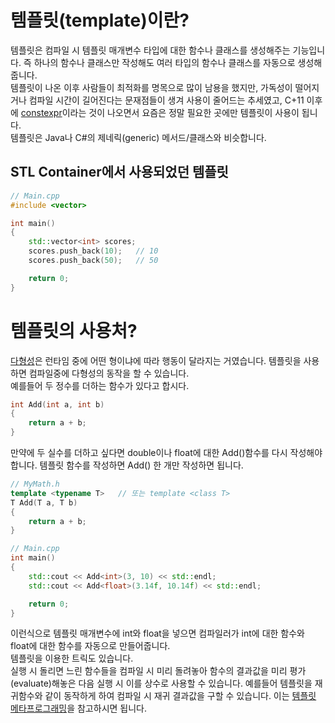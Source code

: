 # 템플릿(template)이란?

템플릿은 컴파일 시 템플릿 매개변수 타입에 대한 함수나 클래스를 생성해주는 기능입니다.
즉 하나의 함수나 클래스만 작성해도 여러 타입의 함수나 클래스를 자동으로 생성해줍니다.  
템플릿이 나온 이후 사람들이 최적화를 명목으로 많이 남용을 했지만,
가독성이 떨어지거나 컴파일 시간이 길어진다는 문재점들이 생겨 사용이 줄어드는 추세였고,
C+11 이후에 [constexpr]()이라는 것이 나오면서 요즘은 정말 필요한 곳에만 템플릿이 사용이 됩니다.  
템플릿은 Java나 C#의 제네릭(generic) 메서드/클래스와 비슷합니다.

## STL Container에서 사용되었던 템플릿

```c++
// Main.cpp
#include <vector>

int main()
{
    std::vector<int> scores;
    scores.push_back(10);   // 10
    scores.push_back(50);   // 50

    return 0;
}
```

# 템플릿의 사용처?

[다형성]()은 런타임 중에 어떤 형이냐에 따라 행동이 달라지는 거였습니다.
템플릿을 사용하면 컴파일중에 다형성의 동작을 할 수 있습니다.  
예를들어 두 정수를 더하는 함수가 있다고 합시다.

```c++
int Add(int a, int b)
{
    return a + b;
}
```

만약에 두 실수를 더하고 싶다면 double이나 float에 대한 Add()함수를 다시 작성해야 합니다.
템플릿 함수를 작성하면 Add() 한 개만 작성하면 됩니다.

```c++
// MyMath.h
template <typename T>   // 또는 template <class T>
T Add(T a, T b)
{
    return a + b;
}

// Main.cpp
int main()
{
    std::cout << Add<int>(3, 10) << std::endl;
    std::cout << Add<float>(3.14f, 10.14f) << std::endl;

    return 0;
}
```

이런식으로 템플릿 매개변수에 int와 float을 넣으면 컴파일러가 int에 대한 함수와 float에 대한 함수를 자동으로 만들어줍니다.  
템플릿을 이용한 트릭도 있습니다.  
실행 시 돌리면 느린 함수들을 컴파일 시 미리 돌려놓아 함수의 결과값을 미리 평가(evaluate)해놓은 다음
실행 시 이를 상수로 사용할 수 있습니다.
예를들어 템플릿을 재귀함수와 같이 동작하게 하여 컴파일 시 재귀 결과값을 구할 수 있습니다.
이는 [템플릿 메타프로그래밍]()을 참고하시면 됩니다.
